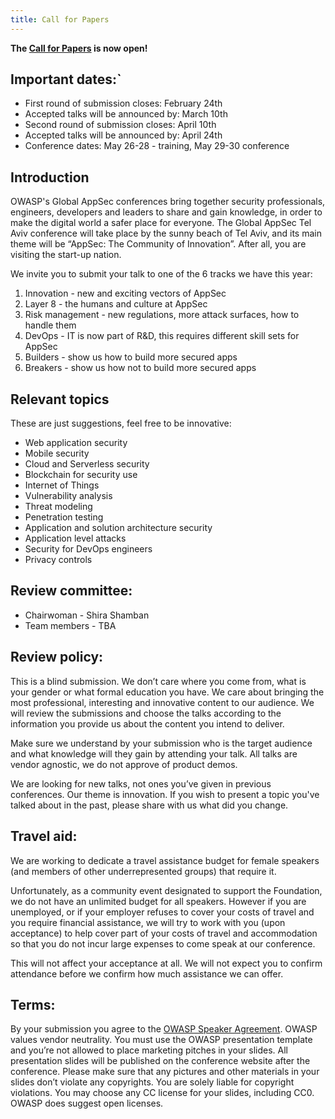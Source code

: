 ```yaml
---
title: Call for Papers 
---
```


**The <a href="https://owasp.submittable.com/submit/132865/global-appsec-tel-aviv-2019-call-for-papers" target="_blank">Call for Papers</a> is now open!**


## Important dates:`

* First round of submission closes: February 24th
* Accepted talks will be announced by: March 10th
* Second round of submission closes: April 10th
* Accepted talks will be announced by: April 24th
* Conference dates: May 26-28 - training, May 29-30 conference

## Introduction

OWASP's Global AppSec conferences bring together security professionals, engineers, developers and leaders to share and gain knowledge, in order to make the digital world a safer place for everyone. The Global AppSec Tel Aviv conference will take place by the sunny beach of Tel Aviv, and its main theme will be “AppSec: The Community of Innovation”. After all, you are visiting the start-up nation.

We invite you to submit your talk to one of the 6 tracks we have this year:

1. Innovation - new and exciting vectors of AppSec
2. Layer 8 - the humans and culture at AppSec 
3. Risk management - new regulations, more attack surfaces, how to handle them
4. DevOps - IT is now part of R&D, this requires different skill sets for AppSec
5. Builders - show us how to build more secured apps
6. Breakers - show us how not to build more secured apps

## Relevant topics

These are just suggestions, feel free to be innovative:

* Web application security
* Mobile security
* Cloud and Serverless security
* Blockchain for security use
* Internet of Things
* Vulnerability analysis
* Threat modeling
* Penetration testing
* Application and solution architecture security
* Application level attacks
* Security for DevOps engineers
* Privacy controls

## Review committee:
* Chairwoman - Shira Shamban
* Team members - TBA

## Review policy:

This is a blind submission. We don’t care where you come from, what is your gender or what formal education you have. We care about bringing the most professional, interesting and innovative content to our audience. We will review the submissions and choose the talks according to the information you provide us about the content you intend to deliver.  

Make sure we understand by your submission who is the target audience and what knowledge will they gain by attending your talk. All talks are vendor agnostic, we do not approve of product demos.

We are looking for new talks, not ones you’ve given in previous conferences. Our theme is innovation. If you wish to present a topic you've talked about in the past, please share with us what did you change.

## Travel aid:

We are working to dedicate a travel assistance budget for female speakers (and members of other underrepresented groups) that require it. 

Unfortunately, as a community event designated to support the Foundation, we do not have an unlimited budget for all speakers. However if you are unemployed, or if your employer refuses to cover your costs of travel and you require financial assistance, we will try to work with you (upon acceptance) to help cover part of your costs of travel and accommodation so that you do not incur large expenses to come speak at our conference. 

This will not affect your acceptance at all. We will not expect you to confirm attendance before we confirm how much assistance we can offer. 

## Terms:

By your submission you agree to the [OWASP Speaker Agreement](docs/Speaker_Agreement.pdf). OWASP values vendor neutrality. You must use the OWASP presentation template and you’re not allowed to place marketing pitches in your slides. All presentation slides will be published on the conference website after the conference. Please make sure that any pictures and other materials in your slides don’t violate any copyrights. You are solely liable for copyright violations. You may choose any CC license for your slides, including CC0. OWASP does suggest open licenses.
